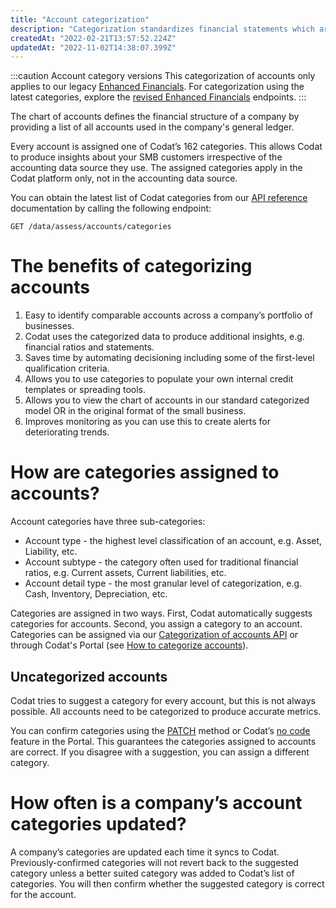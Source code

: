 ```yaml
---
title: "Account categorization"
description: "Categorization standardizes financial statements which are used to produce insights about your customers' financial health"
createdAt: "2022-02-21T13:57:52.224Z"
updatedAt: "2022-11-02T14:38:07.399Z"
---
```


:::caution Account category versions
This categorization of accounts only applies to our legacy [Enhanced Financials](/assess/reports/enhanced-financials-legacy/financials). For categorization using the latest categories, explore the [revised Enhanced Financials](/assess/reports/enhanced-financials/financials) endpoints.
:::

The chart of accounts defines the financial structure of a company by providing a list of all accounts used in the company's general ledger.

Every account is assigned one of Codat’s 162 categories. This allows Codat to produce insights about your SMB customers irrespective of the accounting data source they use. The assigned categories apply in the Codat platform only, not in the accounting data source.

You can obtain the latest list of Codat categories from our <a href="/assess-api#/operations/get-data-assess-accounts-categories">API reference</a> documentation by calling the following endpoint:

`GET /data/assess/accounts/categories`

# The benefits of categorizing accounts

1. Easy to identify comparable accounts across a company’s portfolio of businesses.
2. Codat uses the categorized data to produce additional insights, e.g. financial ratios and statements.
3. Saves time by automating decisioning including some of the first-level qualification criteria.
4. Allows you to use categories to populate your own internal credit templates or spreading tools.
5. Allows you to view the chart of accounts in our standard categorized model OR in the original format of the small business.
6. Improves monitoring as you can use this to create alerts for deteriorating trends.

# How are categories assigned to accounts?
Account categories have three sub-categories:

- Account type - the highest level classification of an account, e.g. Asset, Liability, etc.
- Account subtype - the category often used for traditional financial ratios, e.g. Current assets, Current liabilities, etc.
- Account detail type - the most granular level of categorization, e.g. Cash, Inventory, Depreciation, etc.

Categories are assigned in two ways. First, Codat automatically suggests categories for accounts. Second, you assign a category to an account. Categories can be assigned via our [Categorization of accounts API](/assess/categories/api-categorization-of-accounts) or through Codat's Portal (see [How to categorize accounts](/assess/portal/categorization-of-accounts#account-categorization)).

## Uncategorized accounts

Codat tries to suggest a category for every account, but this is not always possible. All accounts need to be categorized to produce accurate metrics.

You can confirm categories using the <a href="/assess-api#/operations/patch-data-companies-companyId-connections-connectionId-assess-accounts-categories">PATCH</a> method or Codat’s <a className="external" href="https://app.codat.io/" target="_blank">no code</a> feature in the Portal. This guarantees the categories assigned to accounts are correct. If you disagree with a suggestion, you can assign a different category.

# How often is a company’s account categories updated?
A company’s categories are updated each time it syncs to Codat. Previously-confirmed categories will not revert back to the suggested category unless a better suited category was added to Codat’s list of categories. You will then confirm whether the suggested category is correct for the account.
